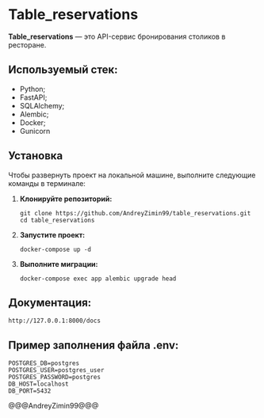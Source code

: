 #  Table_reservations

**Table_reservations** — это API-сервис бронирования столиков в ресторане.

## Используемый стек:
   - Python;
   - FastAPI;
   - SQLAlchemy;
   - Alembic;
   - Docker;
   - Gunicorn

## Установка

Чтобы развернуть проект на локальной машине, выполните следующие команды в терминале:

1. **Клонируйте репозиторий:**
   ```
   git clone https://github.com/AndreyZimin99/table_reservations.git
   cd table_reservations
   ```

2. **Запустите проект:**
   ```
   docker-compose up -d
   ```

3. **Выполните миграции:**
   ```
   docker-compose exec app alembic upgrade head 
   ```

## Документация:
   ```
   http://127.0.0.1:8000/docs
   ```

## Пример заполнения файла  .env:
   ```
   POSTGRES_DB=postgres
   POSTGRES_USER=postgres_user
   POSTGRES_PASSWORD=postgres
   DB_HOST=localhost
   DB_PORT=5432
   ```
   
@@@AndreyZimin99@@@